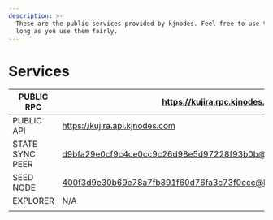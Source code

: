 ```yaml
---
description: >-
  These are the public services provided by kjnodes. Feel free to use them as
  long as you use them fairly.
---
```


# Services

| PUBLIC RPC      | &#xD;https://kujira.rpc.kjnodes.com                                   |
| --------------- | --------------------------------------------------------------------- |
| PUBLIC API      | https://kujira.api.kjnodes.com                                        |
| STATE SYNC PEER | d9bfa29e0cf9c4ce0cc9c26d98e5d97228f93b0b@kujira.rpc.kjnodes.com:13656 |
| SEED NODE       | 400f3d9e30b69e78a7fb891f60d76fa3c73f0ecc@kujira.rpc.kjnodes.com:13659                                                                   |
| EXPLORER        | N/A                                                                   |
|                 |                                                                       |
